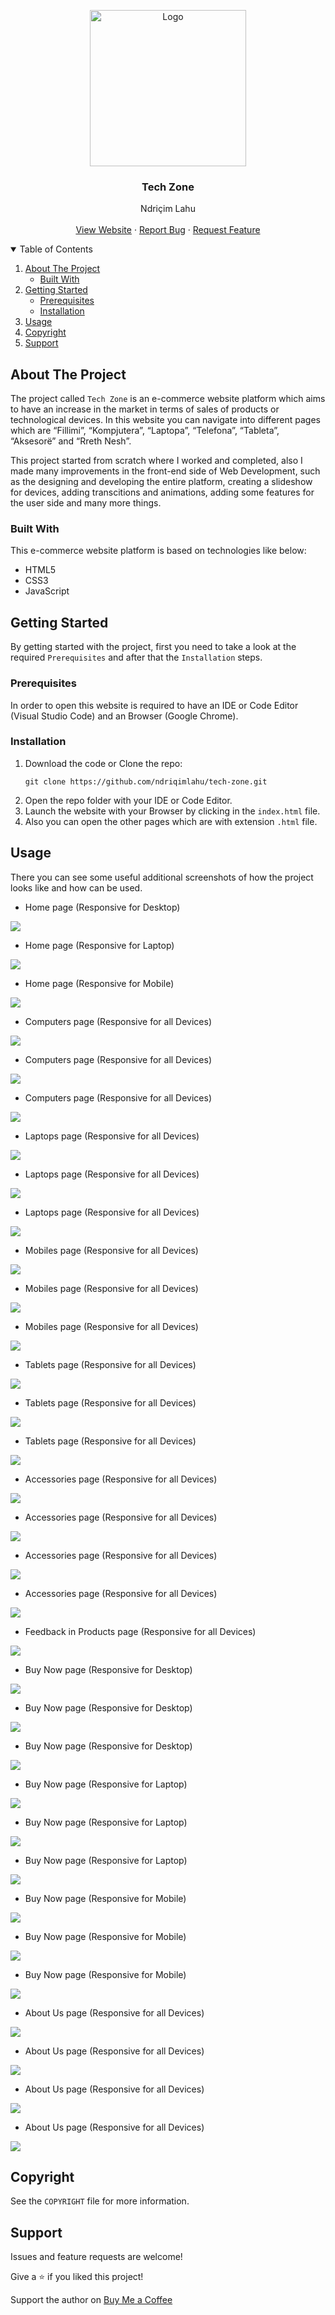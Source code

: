 <!-- PROJECT LOGO -->
<p align="center">
  <img src="https://github.com/ndriqimlahu/ndriqim-lahu-portfolio/blob/main/assets/portfolio/TechZone.png" alt="Logo" width="250" height="250">
  <h3 align="center">Tech Zone</h3>
  <p align="center">
    Ndriçim Lahu
    <br>
    <br>
    <a href="https://ndriqimlahu.github.io/tech-zone">View Website</a>
    ·
    <a href="https://github.com/ndriqimlahu/tech-zone/issues">Report Bug</a>
    ·
    <a href="https://github.com/ndriqimlahu/tech-zone/issues">Request Feature</a>
  </p>
</p>


<!-- TABLE OF CONTENTS -->
<details open="open">
  <summary>Table of Contents</summary>
  <ol>
    <li>
      <a href="#about-the-project">About The Project</a>
      <ul>
        <li><a href="#built-with">Built With</a></li>
      </ul>
    </li>
    <li>
      <a href="#getting-started">Getting Started</a>
      <ul>
        <li><a href="#prerequisites">Prerequisites</a></li>
        <li><a href="#installation">Installation</a></li>
      </ul>
    </li>
    <li><a href="#usage">Usage</a></li>
    <li><a href="#copyright">Copyright</a></li>
    <li><a href="#support">Support</a></li>
  </ol>
</details>


<!-- ABOUT THE PROJECT -->
## About The Project

The project called `Tech Zone` is an e-commerce website platform which aims to have an increase in the market in terms of sales of products or technological devices. In this website you can navigate into different pages which are “Fillimi”, “Kompjutera”, “Laptopa”, “Telefona”, “Tableta”, “Aksesorë” and “Rreth Nesh”.

This project started from scratch where I worked and completed, also I made many improvements in the front-end side of Web Development, such as the designing and developing the entire platform, creating a slideshow for devices, adding transcitions and animations, adding some features for the user side and many more things.


### Built With

This e-commerce website platform is based on technologies like below:

* HTML5
* CSS3
* JavaScript


<!-- GETTING STARTED -->
## Getting Started

By getting started with the project, first you need to take a look at the required `Prerequisites` and after that the `Installation` steps.


### Prerequisites

In order to open this website is required to have an IDE or Code Editor (Visual Studio Code) and an Browser (Google Chrome).


### Installation

1. Download the code or Clone the repo:
   ```terminal
   git clone https://github.com/ndriqimlahu/tech-zone.git
   ```
2. Open the repo folder with your IDE or Code Editor.
3. Launch the website with your Browser by clicking in the `index.html` file.
4. Also you can open the other pages which are with extension `.html` file.


<!-- USAGE -->
## Usage

There you can see some useful additional screenshots of how the project looks like and how can be used.

* Home page (Responsive for Desktop)
<img src="https://raw.githubusercontent.com/ndriqimlahu/tech-zone/main/preview/01.1-Home%20page%20(Responsive%20for%20Desktop).png">

* Home page (Responsive for Laptop)
<img src="https://raw.githubusercontent.com/ndriqimlahu/tech-zone/main/preview/01.2-Home%20page%20(Responsive%20for%20Laptop).png">

* Home page (Responsive for Mobile)
<img src="https://raw.githubusercontent.com/ndriqimlahu/tech-zone/main/preview/01.3-Home%20page%20(Responsive%20for%20Mobile).png">

* Computers page (Responsive for all Devices)
<img src="https://raw.githubusercontent.com/ndriqimlahu/tech-zone/main/preview/02.1-Computers%20page%20(Responsive%20for%20all%20Devices).png">

* Computers page (Responsive for all Devices)
<img src="https://raw.githubusercontent.com/ndriqimlahu/tech-zone/main/preview/02.2-Computers%20page%20(Responsive%20for%20all%20Devices).png">

* Computers page (Responsive for all Devices)
<img src="https://raw.githubusercontent.com/ndriqimlahu/tech-zone/main/preview/02.3-Computers%20page%20(Responsive%20for%20all%20Devices).png">

* Laptops page (Responsive for all Devices)
<img src="https://raw.githubusercontent.com/ndriqimlahu/tech-zone/main/preview/03.1-Laptops%20page%20(Responsive%20for%20all%20Devices).png">

* Laptops page (Responsive for all Devices)
<img src="https://raw.githubusercontent.com/ndriqimlahu/tech-zone/main/preview/03.2-Laptops%20page%20(Responsive%20for%20all%20Devices).png">

* Laptops page (Responsive for all Devices)
<img src="https://raw.githubusercontent.com/ndriqimlahu/tech-zone/main/preview/03.3-Laptops%20page%20(Responsive%20for%20all%20Devices).png">

* Mobiles page (Responsive for all Devices)
<img src="https://raw.githubusercontent.com/ndriqimlahu/tech-zone/main/preview/04.1-Mobiles%20page%20(Responsive%20for%20all%20Devices).png">

* Mobiles page (Responsive for all Devices)
<img src="https://raw.githubusercontent.com/ndriqimlahu/tech-zone/main/preview/04.2-Mobiles%20page%20(Responsive%20for%20all%20Devices).png">

* Mobiles page (Responsive for all Devices)
<img src="https://raw.githubusercontent.com/ndriqimlahu/tech-zone/main/preview/04.3-Mobiles%20page%20(Responsive%20for%20all%20Devices).png">

* Tablets page (Responsive for all Devices)
<img src="https://raw.githubusercontent.com/ndriqimlahu/tech-zone/main/preview/05.1-Tablets%20page%20(Responsive%20for%20all%20Devices).png">

* Tablets page (Responsive for all Devices)
<img src="https://raw.githubusercontent.com/ndriqimlahu/tech-zone/main/preview/05.2-Tablets%20page%20(Responsive%20for%20all%20Devices).png">

* Tablets page (Responsive for all Devices)
<img src="https://raw.githubusercontent.com/ndriqimlahu/tech-zone/main/preview/05.3-Tablets%20page%20(Responsive%20for%20all%20Devices).png">

* Accessories page (Responsive for all Devices)
<img src="https://raw.githubusercontent.com/ndriqimlahu/tech-zone/main/preview/06.1-Accessories%20page%20(Responsive%20for%20all%20Devices).png">

* Accessories page (Responsive for all Devices)
<img src="https://raw.githubusercontent.com/ndriqimlahu/tech-zone/main/preview/06.2-Accessories%20page%20(Responsive%20for%20all%20Devices).png">

* Accessories page (Responsive for all Devices)
<img src="https://raw.githubusercontent.com/ndriqimlahu/tech-zone/main/preview/06.3-Accessories%20page%20(Responsive%20for%20all%20Devices).png">

* Accessories page (Responsive for all Devices)
<img src="https://raw.githubusercontent.com/ndriqimlahu/tech-zone/main/preview/06.4-Accessories%20page%20(Responsive%20for%20all%20Devices).png">

* Feedback in Products page (Responsive for all Devices)
<img src="https://raw.githubusercontent.com/ndriqimlahu/tech-zone/main/preview/06.5-Feedback%20in%20Products%20page%20(Responsive%20for%20all%20Devices).png">

* Buy Now page (Responsive for Desktop)
<img src="https://raw.githubusercontent.com/ndriqimlahu/tech-zone/main/preview/07.1-Buy%20Now%20page%20(Responsive%20for%20Desktop).png">

* Buy Now page (Responsive for Desktop)
<img src="https://raw.githubusercontent.com/ndriqimlahu/tech-zone/main/preview/07.2-Buy%20Now%20page%20(Responsive%20for%20Desktop).png">

* Buy Now page (Responsive for Desktop)
<img src="https://raw.githubusercontent.com/ndriqimlahu/tech-zone/main/preview/07.3-Buy%20Now%20page%20(Responsive%20for%20Desktop).png">

* Buy Now page (Responsive for Laptop)
<img src="https://raw.githubusercontent.com/ndriqimlahu/tech-zone/main/preview/07.4-Buy%20Now%20page%20(Responsive%20for%20Laptop).png">

* Buy Now page (Responsive for Laptop)
<img src="https://raw.githubusercontent.com/ndriqimlahu/tech-zone/main/preview/07.5-Buy%20Now%20page%20(Responsive%20for%20Laptop).png">

* Buy Now page (Responsive for Laptop)
<img src="https://raw.githubusercontent.com/ndriqimlahu/tech-zone/main/preview/07.6-Buy%20Now%20page%20(Responsive%20for%20Laptop).png">

* Buy Now page (Responsive for Mobile)
<img src="https://raw.githubusercontent.com/ndriqimlahu/tech-zone/main/preview/07.7-Buy%20Now%20page%20(Responsive%20for%20Mobile).png">

* Buy Now page (Responsive for Mobile)
<img src="https://raw.githubusercontent.com/ndriqimlahu/tech-zone/main/preview/07.8-Buy%20Now%20page%20(Responsive%20for%20Mobile).png">

* Buy Now page (Responsive for Mobile)
<img src="https://raw.githubusercontent.com/ndriqimlahu/tech-zone/main/preview/07.9-Buy%20Now%20page%20(Responsive%20for%20Mobile).png">

* About Us page (Responsive for all Devices)
<img src="https://raw.githubusercontent.com/ndriqimlahu/tech-zone/main/preview/08.1-About%20Us%20page%20(Responsive%20for%20all%20Devices).png">

* About Us page (Responsive for all Devices)
<img src="https://raw.githubusercontent.com/ndriqimlahu/tech-zone/main/preview/08.2-About%20Us%20page%20(Responsive%20for%20all%20Devices).png">

* About Us page (Responsive for all Devices)
<img src="https://raw.githubusercontent.com/ndriqimlahu/tech-zone/main/preview/08.3-About%20Us%20page%20(Responsive%20for%20all%20Devices).png">

* About Us page (Responsive for all Devices)
<img src="https://raw.githubusercontent.com/ndriqimlahu/tech-zone/main/preview/08.4-About%20Us%20page%20(Responsive%20for%20all%20Devices).png">


<!-- COPYRIGHT -->
## Copyright

See the `COPYRIGHT` file for more information.


<!-- SUPPORT -->
## Support

Issues and feature requests are welcome!

Give a ⭐️ if you liked this project!

Support the author on <a href="https://www.buymeacoffee.com/ndriqimlahu">Buy Me a Coffee</a>
